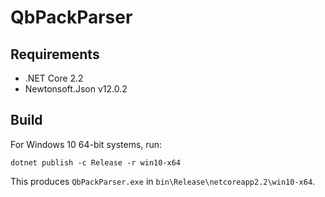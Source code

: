 # QbPackParser

## Requirements
* .NET Core 2.2
* Newtonsoft.Json v12.0.2

## Build

For Windows 10 64-bit systems, run:

```
dotnet publish -c Release -r win10-x64
```

This produces `QbPackParser.exe` in `bin\Release\netcoreapp2.2\win10-x64`.